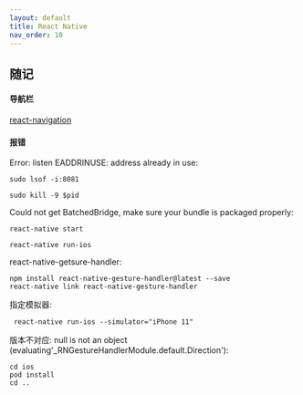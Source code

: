 ```yaml
---
layout: default
title: React Native
nav_order: 10
---
```


## 随记

#### 导航栏

[react-navigation](https://reactnavigation.org/docs/en/getting-started.html)

#### 报错

Error: listen EADDRINUSE: address already in use:
~~~
sudo lsof -i:8081

sudo kill -9 $pid
~~~


Could not get BatchedBridge, make sure your bundle is packaged properly:
~~~
react-native start

react-native run-ios
~~~

react-native-getsure-handler:
~~~
npm install react-native-gesture-handler@latest --save
react-native link react-native-gesture-handler
~~~

指定模拟器:
~~~
 react-native run-ios --simulator="iPhone 11"
~~~

版本不对应: null is not an object (evaluating'_RNGestureHandlerModule.default.Direction'):
~~~
cd ios
pod install
cd ..
~~~